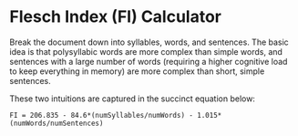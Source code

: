 # Flesch Index (FI) Calculator
Break the document down into syllables, words, and sentences. The basic idea is
that polysyllabic words are more complex than simple words, and sentences with 
a large number of words (requiring a higher cognitive load to keep everything 
in memory) are more complex than short, simple sentences.

These two intuitions are captured in the succinct equation below:

```
FI = 206.835 - 84.6*(numSyllables/numWords) - 1.015*(numWords/numSentences)
```
